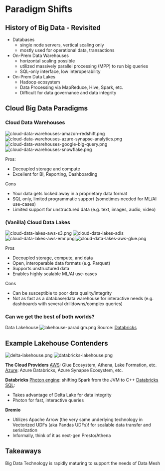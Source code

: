 # Paradigm Shifts
## History of Big Data - Revisited
* Databases
  * single node servers, vertical scaling only
  * mostly used for operational data, transactions
* On-Prem Data Warehouses
  * horizontal scaling possible
  * utilized massively parallel processing (MPP) to run big queries
  * SQL-only interface, low interoperability
* On-Prem Data Lakes
  * Hadoop ecosystem
  * Data Processing via MapReduce, Hive, Spark, etc.
  * Difficult for data governance and data integrity 

## Cloud Big Data Paradigms

### Cloud Data Warehouses
![cloud-data-warehouses-amazon-redshift.png](./assets/cloud-data-warehouses-amazon-redshift.png)
![cloud-data-warehouses-azure-synapse-analytics.png](./assets/cloud-data-warehouses-azure-synapse-analytics.png)
![cloud-data-warehouses-google-big-query.png](./assets/cloud-data-warehouses-google-big-query.png)
![cloud-data-warehouses-snowflake.png](./assets/cloud-data-warehouses-snowflake.png)


Pros:
* Decoupled storage and compute
* Excellent for BI, Reporting, Dashboarding

Cons
* Your data gets locked away in a proprietary data format
* SQL only, limited programmatic support (sometimes needed for ML/AI use-cases)
* Limited support for unstructured data (e.g. text, images, audio, video)


### (Vanilla) Cloud Data Lakes
![cloud-data-lakes-aws-s3.png](./assets/cloud-data-lakes-aws-s3.png)
![cloud-data-lakes-adls](./assets/cloud-data-lakes-adls.png)
![cloud-data-lakes-aws-emr.png](./assets/cloud-data-lakes-aws-emr.png)
![cloud-data-lakes-aws-glue.png](./assets/cloud-data-lakes-aws-glue.png)

Pros
* Decoupled storage, compute, and data
* Open, interoperable data formats (e.g. Parquet)
* Supports unstructured data
* Enables highly scalable ML/AI use-cases

Cons
* Can be susceptible to poor data quality/integrity
* Not as fast as a database/data warehouse for interactive needs (e.g. dashboards with several drilldowns/complex queries)

### Can we get the best of both worlds?
Data Lakehouse
![lakehouse-paradigm.png](./assets/lakehouse-paradigm.png)
Source: [Databricks](https://databricks.com/blog/2020/01/30/what-is-a-data-lakehouse.html)

## Example Lakehouse Contenders
![delta-lakehouse.png](./assets/delta-lakehouse.png)
![databricks-lakehouse.png](./assets/databricks-lakehouse.png)

**The Cloud Providers**
[AWS](https://aws.amazon.com/big-data/datalakes-and-analytics/data-lake-house/): Glue Ecosystem, Athena, Lake Formation, etc.
[Azure](https://techcommunity.microsoft.com/t5/analytics-on-azure/simplify-your-lakehouse-architecture-with-azure-databricks-delta/ba-p/2027272): Azure Databricks, Azure Synapse Ecosystem, etc.

**Databricks**
[Photon engine](https://docs.databricks.com/runtime/photon.html): shifting Spark from the JVM to C++
[Databricks SQL](https://databricks.com/product/databricks-sql):
* Takes advantage of Delta Lake for data integrity
* Photon for fast, interactive queries

**Dremio**
* Utilizes Apache Arrow (the very same underlying technology in Vectorized UDFs (aka Pandas UDFs)! for scalable data transfer and serialization
* Informally, think of it as next-gen Presto/Athena

## Takeaways
Big Data Technology is rapidly maturing to support the needs of Data Mesh